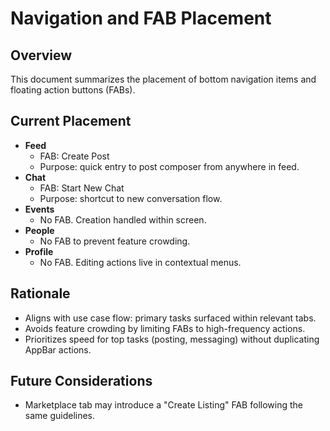 # Navigation and FAB Placement

## Overview
This document summarizes the placement of bottom navigation items and floating action buttons (FABs).

## Current Placement
- **Feed**
  - FAB: Create Post
  - Purpose: quick entry to post composer from anywhere in feed.
- **Chat**
  - FAB: Start New Chat
  - Purpose: shortcut to new conversation flow.
- **Events**
  - No FAB. Creation handled within screen.
- **People**
  - No FAB to prevent feature crowding.
- **Profile**
  - No FAB. Editing actions live in contextual menus.

## Rationale
- Aligns with use case flow: primary tasks surfaced within relevant tabs.
- Avoids feature crowding by limiting FABs to high-frequency actions.
- Prioritizes speed for top tasks (posting, messaging) without duplicating AppBar actions.

## Future Considerations
- Marketplace tab may introduce a "Create Listing" FAB following the same guidelines.
